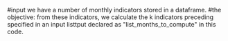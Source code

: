 #input
we have a number of monthly indicators stored in a dataframe.
#the objective: 
from these indicators, we calculate the k indicators preceding specified in an input listtput declared as "list_months_to_compute" in this code.
